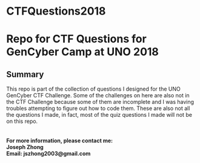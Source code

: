 # CTFQuestions2018
<h1>Repo for CTF Questions for GenCyber Camp at UNO 2018</h1>
<h2>Summary</h2>
This repo is part of the collection of questions I designed for the UNO GenCyber CTF Challenge. Some of the challenges on here are also not in the CTF Challenge because some of them are incomplete and I was having troubles attempting to figure out how to code them. These are also not all the questions I made, in fact, most of the quiz questions I made will not be on this repo.
<br>
<br>
<br>
<b>For more information, please contact me:
<br>Joseph Zhong
<br>Email: jszhong2003@gmail.com</b>
